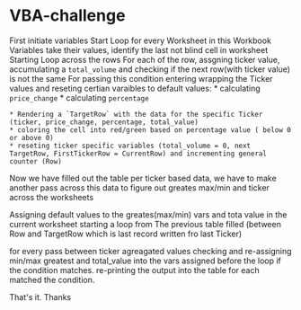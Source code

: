 # VBA-challenge
First initiate variables
Start Loop for every Worksheet in this Workbook
Variables take their values, identify the last not blind cell in worksheet
Starting Loop across the rows
For each of the row, assgning ticker value, accumulating a `total_volume` and checking if the next row(with ticker value) is not the same
  For passing this condition entering wrapping the Ticker values and reseting certian varaibles to default values:
    * calculating `price_change`
    * calculating `percentage`


    * Rendering a `TargetRow` with the data for the specific Ticker (ticker, price_change, percentage, total_value)
    * coloring the cell into red/green based on percentage value ( below 0 or above 0)
    * reseting ticker specific variables (total_volume = 0, next TargetRow, FirstTickerRow = CurrentRow) and incrementing general counter (Row)


Now we have filled out the table per ticker based data, we have to make another pass across this data to figure out greates max/min and ticker across the worksheets

Assigning default values to the greates(max/min) vars and tota value
in the current worksheet starting a loop from The previous table filled  (between Row and TargetRow which is last record written fro last Ticker)

 for every pass between ticker agreagated values checking and re-assigning min/max greatest and total_value into the vars assigned before the loop if the condition matches. re-printing the output into the table for each matched the condition.


That's it.
Thanks












